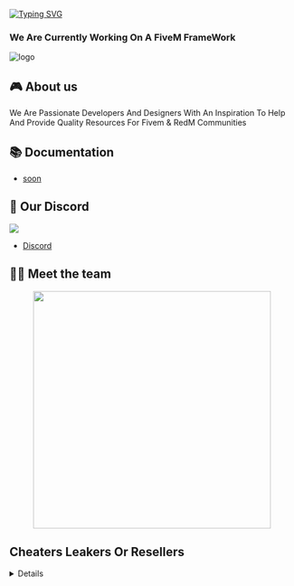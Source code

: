 [![Typing SVG](https://readme-typing-svg.herokuapp.com?size=24&duration=6500&color=FFFFFF&lines=WELCOME+TO+FS-DEVELOPMENT)](https://git.io/typing-svg)

<h3 align="left">We Are Currently Working On A FiveM FrameWork</h3>
<p align="left">

![logo](https://cdn.discordapp.com/attachments/688435303240957992/1015131901872308304/card.png)


## 🎮 About us
We Are Passionate Developers And Designers With An Inspiration To Help And Provide Quality Resources For Fivem & RedM Communities

## 📚 Documentation
- [soon]()
  
## 🎤 Our Discord
 <div align="left">
  <p><a href="https://discord.gg/6kJ5ubDEWE">
      <img src="https://img.shields.io/discord/869166393470357535?style=for-the-badge&logo=discord&labelColor=7289da&logoColor=white&color=2c2f33&label=Discord"/>
  </a></p>
</div>

  - [Discord](https://discord.gg/6kJ5ubDEWE)
 
## 👨‍💻 Meet the team
<p align="center">
 <a href=https://github.com/IDKFORCE><img width="420" src=https://github-readme-stats.vercel.app/api?username=IDKFORCE&count_private=true&show_icons=true&title_color=dc143c&text_color=ffffff&icon_color=dc143c&hide_border=true&bg_color=282a36&layout=compact&hide_title=false&hide_rank=false><a>

   
 ## Cheaters Leakers Or Resellers
   
<details>
<summary>VVarden</summary>
<h1 >VVarden <img src="https://user-images.githubusercontent.com/54733885/183677344-6e1ee0e6-7b70-4cf5-92e6-646b829dd4b0.png" height=30; width=30;/></h1>
<b>Description:</b> A Discord Bot<br>
<b>Credits:</b> BerkieB and mk3ext<br>
<b>Discord Bot Invite:</b> <a href="https://discord.com/api/oauth2/authorize?client_id=874059310869655662&permissions=8&scope=applications.commands%20bot">Click Me!</a><br><br>
<table style="background-color: #ccc;">
<tr>
<td>
<img src="https://cdn.discordapp.com/attachments/688435303240957992/1017002282258268170/unknown.png"/>
</td>
<td>
<img src=""/>
</td>
</tr>

